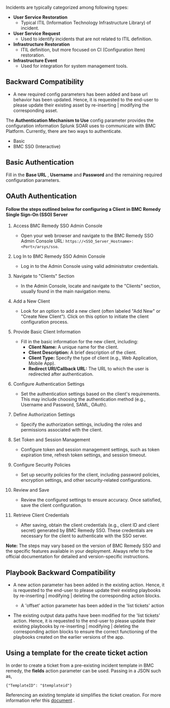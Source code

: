 [comment]: # " File: README.md"
[comment]: # ""
[comment]: # "  Copyright (c) 2017-2024 Splunk Inc."
[comment]: # ""
[comment]: # "  Licensed under the Apache License, Version 2.0 (the 'License');"
[comment]: # "  you may not use this file except in compliance with the License."
[comment]: # "  You may obtain a copy of the License at"
[comment]: # ""
[comment]: # "      http://www.apache.org/licenses/LICENSE-2.0"
[comment]: # ""
[comment]: # "  Unless required by applicable law or agreed to in writing, software distributed under"
[comment]: # "  the License is distributed on an 'AS IS' BASIS, WITHOUT WARRANTIES OR CONDITIONS OF ANY KIND,"
[comment]: # "  either express or implied. See the License for the specific language governing permissions"
[comment]: # "  and limitations under the License."
[comment]: # ""
Incidents are typically categorized among following types:

-   **User Service Restoration**
    -   Typical ITIL (Information Technology Infrastructure Library) of incident.
-   **User Service Request**
    -   Used to identify incidents that are not related to ITIL definition.
-   **Infrastructure Restoration**
    -   ITIL definition, but more focused on CI (Configuration Item) restoration.
-   **Infrastructure Event**
    -   Used for integration for system management tools.


## Backward Compatibility

-   A new required config parameters has been added and base url behavior has been updated. Hence, it is requested to the
    end-user to please update their existing asset by re-inserting | modifying the corresponding asset.

The **Authentication Mechanism to Use** config parameter provides the configuration information Splunk SOAR uses to communicate with BMC Platform. Currently, there are two ways to authenticate.

-   Basic
-   BMC SSO (Interactive)

 
## Basic Authentication

Fill in the **Base URL** , **Username** and **Password** and the remaining required configuration parameters.

## OAuth Authentication

#### Follow the steps outlined below for configuring a Client in BMC Remedy Single Sign-On (SSO) Server

 1. Access BMC Remedy SSO Admin Console
    - Open your web browser and navigate to the BMC Remedy SSO Admin Console URL: `https://<SSO_Server_Hostname>:<Port>/arsys/sso`.

 2. Log In to BMC Remedy SSO Admin Console
       - Log in to the Admin Console using valid administrator credentials.

 3. Navigate to "Clients" Section
    - In the Admin Console, locate and navigate to the "Clients" section, usually found in the main navigation menu.

 4. Add a New Client
    - Look for an option to add a new client (often labeled "Add New" or "Create New Client"). Click on this option to initiate the client configuration process.

 5. Provide Basic Client Information
    - Fill in the basic information for the new client, including:
      - **Client Name:** A unique name for the client.
      - **Client Description:** A brief description of the client.
      - **Client Type:** Specify the type of client (e.g., Web Application, Mobile App).
      - **Redirect URI/Callback URL:** The URL to which the user is redirected after authentication.

 6. Configure Authentication Settings
    - Set the authentication settings based on the client's requirements. This may include choosing the authentication method (e.g., Username and Password, SAML, OAuth).

 7. Define Authorization Settings
    - Specify the authorization settings, including the roles and permissions associated with the client.

 8. Set Token and Session Management
    - Configure token and session management settings, such as token expiration time, refresh token settings, and session timeout.

 9. Configure Security Policies
    - Set up security policies for the client, including password policies, encryption settings, and other security-related configurations.

 10. Review and Save
        - Review the configured settings to ensure accuracy. Once satisfied, save the client configuration.

 11. Retrieve Client Credentials
        - After saving, obtain the client credentials (e.g., client ID and client secret) generated by BMC Remedy SSO. These credentials are necessary for the client to authenticate with the SSO server.

**Note:** The steps may vary based on the version of BMC Remedy SSO and the specific features available in your deployment. Always refer to the official documentation for detailed and version-specific instructions.


## Playbook Backward Compatibility

-   A new action parameter has been added in the existing action. Hence, it is requested to the
    end-user to please update their existing playbooks by re-inserting | modifying | deleting the
    corresponding action blocks.

      

    -   A 'offset' action parameter has been added in the 'list tickets' action

-   The existing output data paths have been modified for the 'list tickets' action. Hence, it is
    requested to the end-user to please update their existing playbooks by re-inserting | modifying
    | deleting the corresponding action blocks to ensure the correct functioning of the playbooks
    created on the earlier versions of the app.

## Using a template for the create ticket action

In order to create a ticket from a pre-existing incident template in BMC remedy, the **fields**
action parameter can be used. Passing in a JSON such as,

    {"TemplateID": "$templateid"}

Referencing an existing template id simplifies the ticket creation. For more information refer this
[document](https://docs.bmc.com/docs/bsr/35/creating-incidents-by-passing-a-template-reference-576950232.html#Creatingincidentsbypassingatemplatereference-instance_id)
.
